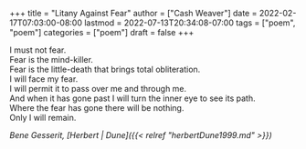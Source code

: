 +++
title = "Litany Against Fear"
author = ["Cash Weaver"]
date = 2022-02-17T07:03:00-08:00
lastmod = 2022-07-13T20:34:08-07:00
tags = ["poem", "poem"]
categories = ["poem"]
draft = false
+++

<p class="verse">

I must not fear.<br />
Fear is the mind-killer.<br />
Fear is the little-death that brings total obliteration.<br />
I will face my fear.<br />
I will permit it to pass over me and through me.<br />
And when it has gone past I will turn the inner eye to see its path.<br />
Where the fear has gone there will be nothing.<br />
Only I will remain.<br />

</p>

_Bene Gesserit, [Herbert | Dune]({{< relref "herbertDune1999.md" >}})_
